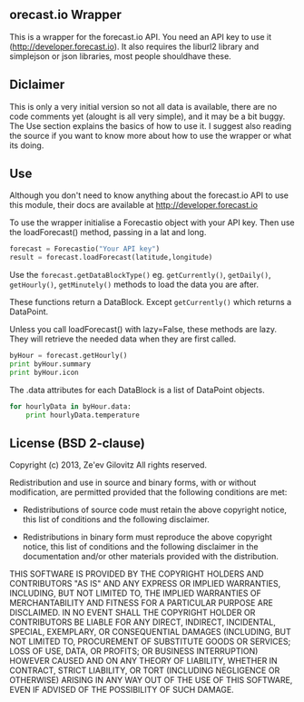 ## orecast.io Wrapper

This is a wrapper for the forecast.io API.  You need an API key to use it (http://developer.forecast.io).  It also requires the liburl2 library and simplejson or json libraries, most people shouldhave these.


## Diclaimer
This is only a very initial version so not all data is available, there are no code comments yet (alought is all very simple), and it may be a bit buggy.  The Use section explains the basics of how to use it.  I suggest also reading the source if you want to know more about how to use the wrapper or what its doing.


## Use

Although you don't need to know anything about the forecast.io API to use this module, their docs are available at http://developer.forecast.io


To use the wrapper initialise a Forecastio object with your API key. Then use the loadForecast() method, passing in a lat and long.


```python
forecast = Forecastio("Your API key")
result = forecast.loadForecast(latitude,longitude)
```

Use the `forecast.getDataBlockType()` eg. `getCurrently()`, `getDaily()`, `getHourly()`, `getMinutely()` methods to load the data you are after.

These functions return a DataBlock. Except `getCurrently()` which returns a DataPoint.

Unless you call loadForecast() with lazy=False, these methods are lazy.  They will retrieve the needed data when they are first called.


```python
byHour = forecast.getHourly()
print byHour.summary
print byHour.icon
```

The .data attributes for each DataBlock is a list of DataPoint objects.

```python
for hourlyData in byHour.data:
    print hourlyData.temperature
```


## License (BSD 2-clause)

Copyright (c) 2013, Ze'ev Gilovitz
All rights reserved.

Redistribution and use in source and binary forms, with or without modification, are permitted provided that the following conditions are met:

* Redistributions of source code must retain the above copyright notice, this list of conditions and the following disclaimer.

* Redistributions in binary form must reproduce the above copyright notice, this list of conditions and the following disclaimer in the documentation and/or other materials provided with the distribution.


THIS SOFTWARE IS PROVIDED BY THE COPYRIGHT HOLDERS AND CONTRIBUTORS "AS IS" AND ANY EXPRESS OR IMPLIED WARRANTIES, INCLUDING, BUT NOT LIMITED TO, THE IMPLIED WARRANTIES OF MERCHANTABILITY AND FITNESS FOR A PARTICULAR PURPOSE ARE DISCLAIMED. IN NO EVENT SHALL THE COPYRIGHT HOLDER OR CONTRIBUTORS BE LIABLE FOR ANY DIRECT, INDIRECT, INCIDENTAL, SPECIAL, EXEMPLARY, OR CONSEQUENTIAL DAMAGES (INCLUDING, BUT NOT LIMITED TO, PROCUREMENT OF SUBSTITUTE GOODS OR SERVICES; LOSS OF USE, DATA, OR PROFITS; OR BUSINESS INTERRUPTION) HOWEVER CAUSED AND ON ANY THEORY OF LIABILITY, WHETHER IN CONTRACT, STRICT LIABILITY, OR TORT (INCLUDING NEGLIGENCE OR OTHERWISE) ARISING IN ANY WAY OUT OF THE USE OF THIS SOFTWARE, EVEN IF ADVISED OF THE POSSIBILITY OF SUCH DAMAGE.

